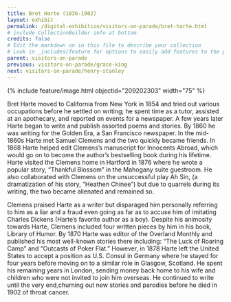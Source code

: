 ```yaml
---
title: Bret Harte (1836-1902)
layout: exhibit
permalink: /digital-exhibition/visitors-on-parade/bret-harte.html
# include CollectionBuilder info at bottom
credits: false
# Edit the markdown on in this file to describe your collection
# Look in _includes/feature for options to easily add features to the page
parent: visitors-on-parade
previous: visitors-on-parade/grace-king
next: visitors-on-parade/henry-stanley
---
```


{% include feature/image.html objectid="209202303" width="75" %}

Bret Harte moved to California from New York in 1854 and tried out various occupations before he settled on writing; he spent time as a tutor, assisted at an apothecary, and reported on events for a  newspaper. A few years later Harte began to write and publish assorted poems and stories. By 1860 he was writing for the Golden Era, a San Francisco newspaper. In the mid-1860s Harte met Samuel Clemens and the two quickly became friends. In 1868 Harte helped edit Clemens’s manuscript for Innocents Abroad, which would go on to become the author’s bestselling book during his lifetime. Harte visited the Clemens home in Hartford in 1876 where he wrote a popular story, “Thankful Blossom” in the Mahogany suite guestroom. He also collaborated with Clemens on the unsuccessful play Ah Sin, (a dramatization of his story, “Heathen Chinee”) but due to quarrels during its writing, the two became alienated and remained so. 

Clemens praised Harte as a writer but disparaged him personally referring to him as a liar and a fraud even going as far as to accuse him of imitating Charles Dickens (Harte’s favorite author as a boy). Despite his animosity towards Harte, Clemens included four written pieces by him in his book, Library of Humor. By 1870 Harte was editor of the Overland Monthly and published his most well-known stories there including: “The Luck of Roaring Camp” and “Outcasts of Poker Flat.” However, in 1878 Harte left the United States to accept a position as U.S. Consul in Germany where he stayed for four years before moving on to a similar role in Glasgow, Scotland. He spent his remaining years in London, sending money back home to his wife and children who were not invited to join him overseas. He continued to write until the very end,churning out new stories and parodies before he died in 1902 of throat cancer. 
